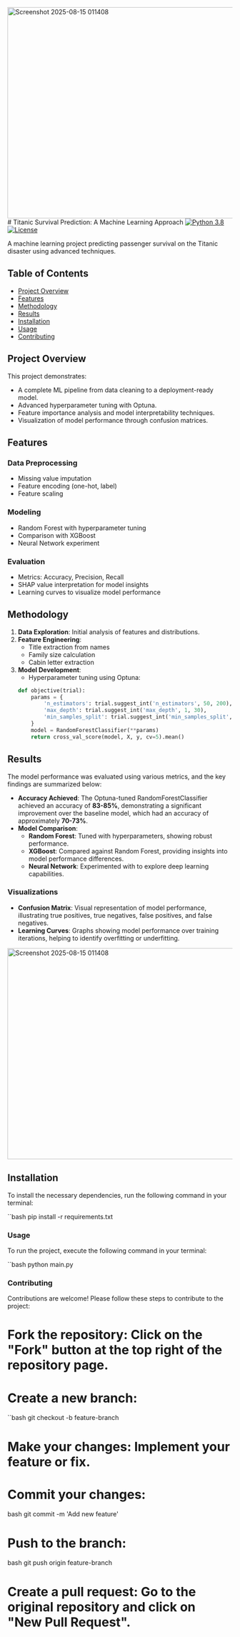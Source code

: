 <img width="788" height="473" alt="Screenshot 2025-08-15 011408" src="https://github.com/user-attachments/assets/cc970504-1b84-4974-8535-0b998b761855" /># Titanic Survival Prediction: A Machine Learning Approach
[![Python 3.8](https://img.shields.io/badge/python-3.8-blue.svg)](https://www.python.org/downloads/)
[![License](https://img.shields.io/badge/license-MIT-green)](https://opensource.org/licenses/MIT)

A machine learning project predicting passenger survival on the Titanic disaster using advanced techniques.

## Table of Contents
- [Project Overview](#project-overview)
- [Features](#features)
- [Methodology](#methodology)
- [Results](#results)
- [Installation](#installation)
- [Usage](#usage)
- [Contributing](#contributing)

## Project Overview
This project demonstrates:
- A complete ML pipeline from data cleaning to a deployment-ready model.
- Advanced hyperparameter tuning with Optuna.
- Feature importance analysis and model interpretability techniques.
- Visualization of model performance through confusion matrices.

## Features
### Data Preprocessing
- Missing value imputation
- Feature encoding (one-hot, label)
- Feature scaling

### Modeling
- Random Forest with hyperparameter tuning
- Comparison with XGBoost
- Neural Network experiment

### Evaluation
- Metrics: Accuracy, Precision, Recall
- SHAP value interpretation for model insights
- Learning curves to visualize model performance

## Methodology
1. **Data Exploration**: Initial analysis of features and distributions.
2. **Feature Engineering**:
   - Title extraction from names
   - Family size calculation
   - Cabin letter extraction
3. **Model Development**:
   - Hyperparameter tuning using Optuna:
   ```python
   def objective(trial):
       params = {
           'n_estimators': trial.suggest_int('n_estimators', 50, 200),
           'max_depth': trial.suggest_int('max_depth', 1, 30),
           'min_samples_split': trial.suggest_int('min_samples_split', 2, 10)
       }
       model = RandomForestClassifier(**params)
       return cross_val_score(model, X, y, cv=5).mean()


## Results
The model performance was evaluated using various metrics, and the key findings are summarized below:

- **Accuracy Achieved**: The Optuna-tuned RandomForestClassifier achieved an accuracy of **83-85%**, demonstrating a significant improvement over the baseline model, which had an accuracy of approximately **70-73%**.
- **Model Comparison**: 
  - **Random Forest**: Tuned with hyperparameters, showing robust performance.
  - **XGBoost**: Compared against Random Forest, providing insights into model performance differences.
  - **Neural Network**: Experimented with to explore deep learning capabilities.

### Visualizations
- **Confusion Matrix**: Visual representation of model performance, illustrating true positives, true negatives, false positives, and false negatives.
- **Learning Curves**: Graphs showing model performance over training iterations, helping to identify overfitting or underfitting.


<img width="788" height="473" alt="Screenshot 2025-08-15 011408" src="https://github.com/user-attachments/assets/d6754b39-9c75-4b20-9ac5-eeae756df3af" />

## Installation
To install the necessary dependencies, run the following command in your terminal:

``bash
pip install -r requirements.txt

### Usage
To run the project, execute the following command in your terminal:

``bash
python main.py


### Contributing
Contributions are welcome! Please follow these steps to contribute to the project:

# Fork the repository: Click on the "Fork" button at the top right of the repository page.
# Create a new branch:

``bash
git checkout -b feature-branch

# Make your changes: Implement your feature or fix.
# Commit your changes:
bash
git commit -m 'Add new feature'

# Push to the branch:
bash
git push origin feature-branch

# Create a pull request: Go to the original repository and click on "New Pull Request".
